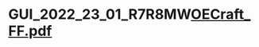 # GUI_2022_23_01_R7R8MW[OECraft_FF.pdf](https://github.com/MarceeW/GUI_2022_23_01_R7R8MW/files/9983660/OECraft_FF.pdf)
